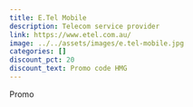 ```yaml
---
title: E.Tel Mobile
description: Telecom service provider
link: https://www.etel.com.au/
image: ../../assets/images/e.tel-mobile.jpg
categories: []
discount_pct: 20
discount_text: Promo code HMG
---
```

Promo
